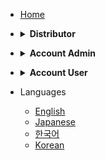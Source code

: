 - [Home](/)

- **<details><summary>Distributor</summary>**

  - [Devices](/distributor/devices.md)
  - [Groups](/distributor/groups.md)
  - [Media Library](/distributor/media_library.md)
  - [Playlist](/distributor/playlist.md)
  - [Manage Users](/distributor/manage_users.md)
  - [Manage Accounts](/distributor/manage_accounts.md)

  </details>

- **<details><summary>Account Admin</summary>**

  - [Devices](/account_admin/devices.md)
  - [Groups](/account_admin/groups.md)
  - [Media Library](/account_admin/media_library.md)
  - [Playlist](/account_admin/playlist.md)
  - [Manage Users](/account_admin/manage_users.md)

  </details>

- **<details><summary>Account User</summary>**

  - [Devices](/account_user/devices.md)
  - [Groups](/account_user/groups.md)
  - [Media Library](/account_user/media_library.md)
  - [Playlist](/account_user/playlist.md)
  
  </details>

- Languages
  - [English](/)
  - [Japanese](/jp/)
  - [한국어](/kr/)
  - [Korean](/kr/)


